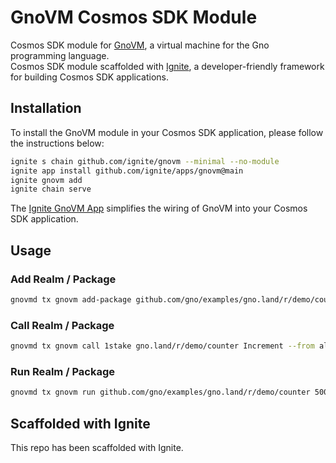 # GnoVM Cosmos SDK Module

Cosmos SDK module for [GnoVM](https://github.com/gnolang/gno), a virtual machine for the Gno programming language.  
Cosmos SDK module scaffolded with [Ignite](https://ignite.com), a developer-friendly framework for building Cosmos SDK applications.

## Installation

To install the GnoVM module in your Cosmos SDK application, please follow the instructions below:

```bash
ignite s chain github.com/ignite/gnovm --minimal --no-module
ignite app install github.com/ignite/apps/gnovm@main
ignite gnovm add
ignite chain serve
```

The [Ignite GnoVM App](https://github.com/ignite/apps/tree/main/gnovm) simplifies the wiring of GnoVM into your Cosmos SDK application.

## Usage

### Add Realm / Package

```bash
gnovmd tx gnovm add-package github.com/gno/examples/gno.land/r/demo/counter 5000stake --from alice
```

### Call Realm / Package

```bash
gnovmd tx gnovm call 1stake gno.land/r/demo/counter Increment --from alice
```

### Run Realm / Package

```bash
gnovmd tx gnovm run github.com/gno/examples/gno.land/r/demo/counter 5000stake --from alice
```

## Scaffolded with Ignite

This repo has been scaffolded with Ignite.
